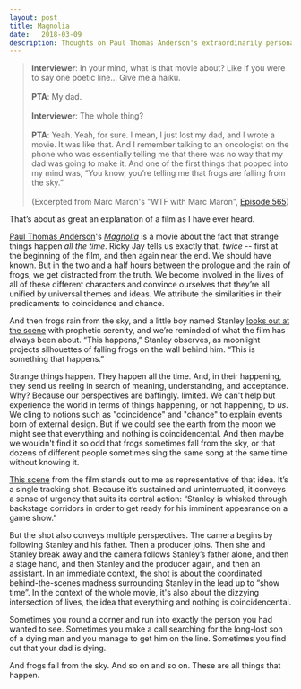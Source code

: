 ```yaml
---
layout: post
title: Magnolia 
date:   2018-03-09
description: Thoughts on Paul Thomas Anderson's extraordinarily personal masterpiece, "Magnolia". 
---
```


> <strong>Interviewer</strong>: In your mind, what is that movie about? Like if you were to say one poetic line… Give me a haiku.<br/><br/><strong>PTA</strong>: My dad.<br/><br/><strong>Interviewer</strong>: The whole thing?<br/><br/><strong>PTA</strong>: Yeah. Yeah, for sure. I mean, I just lost my dad, and I wrote a movie. It was like that. And I remember talking to an oncologist on the phone who was essentially telling me that there was no way that my dad was going to make it. And one of the first things that popped into my mind was, “You know, you’re telling me that frogs are falling from the sky.”<br/><br/>(Excerpted from Marc Maron's "WTF with Marc Maron", <a href='http://www.wtfpod.com/podcast/episodes/episode_565_-_paul_thomas_anderson' target='_blank'>Episode 565</a>)

That’s about as great an explanation of a film as I have ever heard. 

<a href='http://www.imdb.com/name/nm0000759/' target='_blank'>Paul Thomas Anderson</a>'s <a href='http://www.imdb.com/title/tt0175880/' target='_blank'><em>Magnolia</em></a> is a movie about the fact that strange things happen <em>all the time</em>. Ricky Jay tells us exactly that, <em>twice</em> -- first at the beginning of the film, and then again near the end. We should have known. But in the two and a half hours between the prologue and the rain of frogs, we get distracted from the truth. We become involved in the lives of all of these different characters and convince ourselves that they’re all unified by universal themes and ideas. We attribute the similarities in their predicaments to coincidence and chance. 

And then frogs rain from the sky, and a little boy named Stanley <a href='https://youtu.be/zQKre8_v1_Y' target='_blank'>looks out at the scene</a> with prophetic serenity, and we’re reminded of what the film has always been about. “This happens,” Stanley observes, as moonlight projects silhouettes of falling frogs on the wall behind him. “This is something that happens.”

Strange things happen. They happen all the time. And, in their happening, they send us reeling in search of meaning, understanding, and acceptance. Why? Because our perspectives are baffingly. limited. We can't help but experience the world in terms of things happening, or not happening, to <em>us</em>. We cling to notions such as "coincidence" and "chance" to explain events born of external design. But if we could see the earth from the moon we might see that everything and nothing is coincidencental. And then maybe we wouldn't find it so odd that frogs sometimes fall from the sky, or that dozens of different people sometimes sing the same song at the same time without knowing it.

<a href='https://youtu.be/dDMdzg_QmxM' target='_blank'>This scene</a> from the film stands out to me as representative of that idea. It’s a single tracking shot. Because it’s sustained and uninterrupted, it conveys a sense of urgency that suits its central action: “Stanley is whisked through backstage corridors in order to get ready for his imminent appearance on a game show.” 

But the shot also conveys multiple perspectives. The camera begins by following Stanley and his father. Then a producer joins. Then she and Stanley break away and the camera follows Stanley’s father alone, and then a stage hand, and then Stanley and the producer again, and then an assistant. In an immediate context, the shot is about the coordinated behind-the-scenes madness surrounding Stanley in the lead up to “show time”. In the context of the whole movie, it's also about the dizzying intersection of lives, the idea that everything and nothing is coincidencental. 


Sometimes you round a corner and run into exactly the person you had wanted to see. Sometimes you make a call searching for the long-lost son of a dying man and you manage to get him on the line. Sometimes you find out that your dad is dying. 

And frogs fall from the sky. And so on and so on. These are all things that happen.
